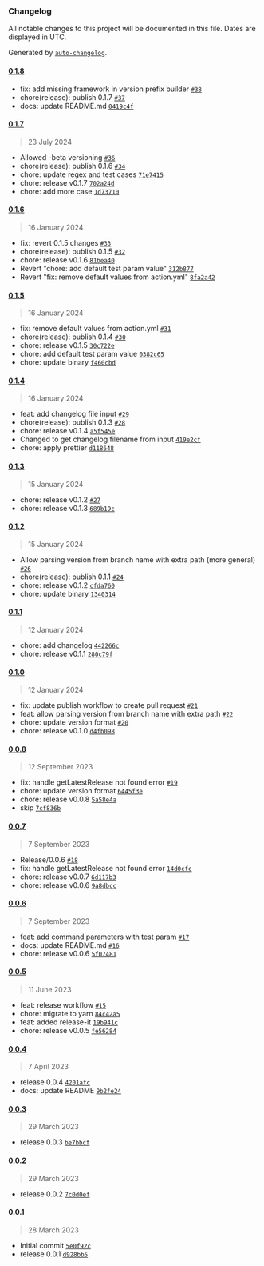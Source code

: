 ### Changelog

All notable changes to this project will be documented in this file. Dates are displayed in UTC.

Generated by [`auto-changelog`](https://github.com/CookPete/auto-changelog).

#### [0.1.8](https://github.com/sendbird/release-automation-action/compare/0.1.7...0.1.8)

- fix: add missing framework in version prefix builder [`#38`](https://github.com/sendbird/release-automation-action/pull/38)
- chore(release): publish 0.1.7 [`#37`](https://github.com/sendbird/release-automation-action/pull/37)
- docs: update README.md [`0419c4f`](https://github.com/sendbird/release-automation-action/commit/0419c4ff2e62b19ebca027a002c0082b6ab75917)

#### [0.1.7](https://github.com/sendbird/release-automation-action/compare/0.1.6...0.1.7)

> 23 July 2024

- Allowed -beta versioning [`#36`](https://github.com/sendbird/release-automation-action/pull/36)
- chore(release): publish 0.1.6 [`#34`](https://github.com/sendbird/release-automation-action/pull/34)
- chore: update regex and test cases [`71e7415`](https://github.com/sendbird/release-automation-action/commit/71e74151e8b0ad363946f4f690d36d9bb5bf8e00)
- chore: release v0.1.7 [`702a24d`](https://github.com/sendbird/release-automation-action/commit/702a24dbb03e5713607dbd89aba73ac957a54282)
- chore: add more case [`1d73710`](https://github.com/sendbird/release-automation-action/commit/1d7371072f1d943a13fba478c38cab2618a96d89)

#### [0.1.6](https://github.com/sendbird/release-automation-action/compare/0.1.5...0.1.6)

> 16 January 2024

- fix: revert 0.1.5 changes [`#33`](https://github.com/sendbird/release-automation-action/pull/33)
- chore(release): publish 0.1.5 [`#32`](https://github.com/sendbird/release-automation-action/pull/32)
- chore: release v0.1.6 [`81bea40`](https://github.com/sendbird/release-automation-action/commit/81bea40789e67abe9b3ca2bdc00258664a0c8c0f)
- Revert "chore: add default test param value" [`312b877`](https://github.com/sendbird/release-automation-action/commit/312b877bfd52c72f7db28a6640eca2cc40f59b21)
- Revert "fix: remove default values from action.yml" [`8fa2a42`](https://github.com/sendbird/release-automation-action/commit/8fa2a42cff2d5fa33a970e0944de14ff4c2f5bdd)

#### [0.1.5](https://github.com/sendbird/release-automation-action/compare/0.1.4...0.1.5)

> 16 January 2024

- fix: remove default values from action.yml [`#31`](https://github.com/sendbird/release-automation-action/pull/31)
- chore(release): publish 0.1.4 [`#30`](https://github.com/sendbird/release-automation-action/pull/30)
- chore: release v0.1.5 [`30c722e`](https://github.com/sendbird/release-automation-action/commit/30c722e28f2db2c06a4321dfc78799f14d7f9c7f)
- chore: add default test param value [`0382c65`](https://github.com/sendbird/release-automation-action/commit/0382c65c26281f6695bbcdb7b824e53460b335a5)
- chore: update binary [`f460cbd`](https://github.com/sendbird/release-automation-action/commit/f460cbda6f5ad35be75c4f09afa42044a278e133)

#### [0.1.4](https://github.com/sendbird/release-automation-action/compare/0.1.3...0.1.4)

> 16 January 2024

- feat: add changelog file input [`#29`](https://github.com/sendbird/release-automation-action/pull/29)
- chore(release): publish 0.1.3 [`#28`](https://github.com/sendbird/release-automation-action/pull/28)
- chore: release v0.1.4 [`a5f545e`](https://github.com/sendbird/release-automation-action/commit/a5f545eb0855cd4243ebacae72f661016b5b688b)
- Changed to get changelog filename from input [`419e2cf`](https://github.com/sendbird/release-automation-action/commit/419e2cfe1122592d77d4b46d3f9a8668b7db24d7)
- chore: apply prettier [`d118648`](https://github.com/sendbird/release-automation-action/commit/d1186489e1ff76d2eec948c0690c5a703b0cf4b7)

#### [0.1.3](https://github.com/sendbird/release-automation-action/compare/0.1.2...0.1.3)

> 15 January 2024

- chore: release v0.1.2 [`#27`](https://github.com/sendbird/release-automation-action/pull/27)
- chore: release v0.1.3 [`689b19c`](https://github.com/sendbird/release-automation-action/commit/689b19c1e25f37694b64be947ad98ddafe33b0d1)

#### [0.1.2](https://github.com/sendbird/release-automation-action/compare/0.1.1...0.1.2)

> 15 January 2024

- Allow parsing version from branch name with extra path (more general) [`#26`](https://github.com/sendbird/release-automation-action/pull/26)
- chore(release): publish 0.1.1 [`#24`](https://github.com/sendbird/release-automation-action/pull/24)
- chore: release v0.1.2 [`cfda760`](https://github.com/sendbird/release-automation-action/commit/cfda76060bdd3b8f9996b214931f6c188bce2050)
- chore: update binary [`1340314`](https://github.com/sendbird/release-automation-action/commit/13403147e0807699f22856c5e38b6ea892030fe8)

#### [0.1.1](https://github.com/sendbird/release-automation-action/compare/0.1.0...0.1.1)

> 12 January 2024

- chore: add changelog [`442266c`](https://github.com/sendbird/release-automation-action/commit/442266c706d6d4805743d5d6b6658fdb1613a615)
- chore: release v0.1.1 [`280c79f`](https://github.com/sendbird/release-automation-action/commit/280c79f51c51e136c0ab11b68b72052e152192f7)

#### [0.1.0](https://github.com/sendbird/release-automation-action/compare/0.0.8...0.1.0)

> 12 January 2024

- fix: update publish workflow to create pull request [`#21`](https://github.com/sendbird/release-automation-action/pull/21)
- feat: allow parsing version from branch name with extra path [`#22`](https://github.com/sendbird/release-automation-action/pull/22)
- chore: update version format [`#20`](https://github.com/sendbird/release-automation-action/pull/20)
- chore: release v0.1.0 [`d4fb098`](https://github.com/sendbird/release-automation-action/commit/d4fb09835f5e173d8a5427b089ce26012b42ab0e)

#### [0.0.8](https://github.com/sendbird/release-automation-action/compare/0.0.7...0.0.8)

> 12 September 2023

- fix: handle getLatestRelease not found error [`#19`](https://github.com/sendbird/release-automation-action/pull/19)
- chore: update version format [`6445f3e`](https://github.com/sendbird/release-automation-action/commit/6445f3e96f254727811c487873305a3f944712c4)
- chore: release v0.0.8 [`5a58e4a`](https://github.com/sendbird/release-automation-action/commit/5a58e4a530c6d8201dce0f7e93bfdde5a9ecda4a)
- skip [`7cf836b`](https://github.com/sendbird/release-automation-action/commit/7cf836b4073a14029d3c00ec3aef0f5c6dc59b9d)

#### [0.0.7](https://github.com/sendbird/release-automation-action/compare/0.0.6...0.0.7)

> 7 September 2023

- Release/0.0.6 [`#18`](https://github.com/sendbird/release-automation-action/pull/18)
- fix: handle getLatestRelease not found error [`14d0cfc`](https://github.com/sendbird/release-automation-action/commit/14d0cfcb69753b1e653e7b8eabc5a2da4214c038)
- chore: release v0.0.7 [`6d117b3`](https://github.com/sendbird/release-automation-action/commit/6d117b3b9ed6dfde8c04a93f53e35e759fc8e79d)
- chore: release v0.0.6 [`9a8dbcc`](https://github.com/sendbird/release-automation-action/commit/9a8dbcc7027e5dcbd0c305b31fdee3b6eac68a48)

#### [0.0.6](https://github.com/sendbird/release-automation-action/compare/0.0.5...0.0.6)

> 7 September 2023

- feat: add command parameters with test param [`#17`](https://github.com/sendbird/release-automation-action/pull/17)
- docs: update README.md [`#16`](https://github.com/sendbird/release-automation-action/pull/16)
- chore: release v0.0.6 [`5f07481`](https://github.com/sendbird/release-automation-action/commit/5f07481cd69a406e9a7a6d0c3f69d5d7e28cd79e)

#### [0.0.5](https://github.com/sendbird/release-automation-action/compare/0.0.4...0.0.5)

> 11 June 2023

- feat: release workflow [`#15`](https://github.com/sendbird/release-automation-action/pull/15)
- chore: migrate to yarn [`84c42a5`](https://github.com/sendbird/release-automation-action/commit/84c42a56e6b9bee4e0f2d9ead0ef1f2feabd720f)
- feat: added release-it [`19b941c`](https://github.com/sendbird/release-automation-action/commit/19b941cf199ff7f855efc98c682bd4f37752ffb3)
- chore: release v0.0.5 [`fe56284`](https://github.com/sendbird/release-automation-action/commit/fe562843df7845901d33becde2d7b145c9954fe9)

#### [0.0.4](https://github.com/sendbird/release-automation-action/compare/0.0.3...0.0.4)

> 7 April 2023

- release 0.0.4 [`4201afc`](https://github.com/sendbird/release-automation-action/commit/4201afc61ed8353bb9937d5c0db957089438f82b)
- docs: update README [`9b2fe24`](https://github.com/sendbird/release-automation-action/commit/9b2fe24260a14d5dc97f8e358a7ea9b2d2dc2b83)

#### [0.0.3](https://github.com/sendbird/release-automation-action/compare/0.0.2...0.0.3)

> 29 March 2023

- release 0.0.3 [`be7bbcf`](https://github.com/sendbird/release-automation-action/commit/be7bbcf9a4cc0bca0e744ffb9dca8f9ab94947e6)

#### [0.0.2](https://github.com/sendbird/release-automation-action/compare/0.0.1...0.0.2)

> 29 March 2023

- release 0.0.2 [`7c0d0ef`](https://github.com/sendbird/release-automation-action/commit/7c0d0efeb17ebee72c748177684acac773684071)

#### 0.0.1

> 28 March 2023

- Initial commit [`5e0f92c`](https://github.com/sendbird/release-automation-action/commit/5e0f92c05545a51946029e8927fa6cf44db30277)
- release 0.0.1 [`d928bb5`](https://github.com/sendbird/release-automation-action/commit/d928bb5e0dfacbe78d83e7c28b5aeb4dbdb2bf2d)
